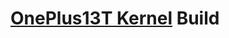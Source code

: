 # [OnePlus13T Kernel](https://github.com/OnePlusOSS/android_kernel_common_oneplus_sm8750/tree/oneplus/sm8750_v_15.0.2_oneplus_13t) Build
